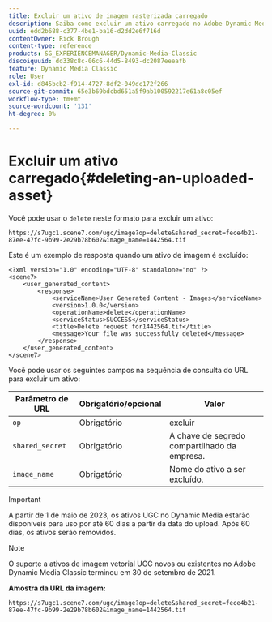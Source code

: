 ```yaml
---
title: Excluir um ativo de imagem rasterizada carregado
description: Saiba como excluir um ativo carregado no Adobe Dynamic Media Classic.
uuid: edd2b688-c377-4be1-ba16-d2dd2e6f716d
contentOwner: Rick Brough
content-type: reference
products: SG_EXPERIENCEMANAGER/Dynamic-Media-Classic
discoiquuid: dd338c8c-06c6-44d5-8493-dc2087eeeafb
feature: Dynamic Media Classic
role: User
exl-id: d845bcb2-f914-4727-8df2-049dc172f266
source-git-commit: 65e3b69bdcbd651a5f9ab100592217e61a8c05ef
workflow-type: tm+mt
source-wordcount: '131'
ht-degree: 0%

---
```


# Excluir um ativo carregado{#deleting-an-uploaded-asset}

Você pode usar o `delete` neste formato para excluir um ativo:

```as3
https://s7ugc1.scene7.com/ugc/image?op=delete&shared_secret=fece4b21-87ee-47fc-9b99-2e29b78b602&image_name=1442564.tif
```

Este é um exemplo de resposta quando um ativo de imagem é excluído:

```as3
<?xml version="1.0" encoding="UTF-8" standalone="no" ?> 
<scene7> 
    <user_generated_content> 
        <response> 
            <serviceName>User Generated Content - Images</serviceName> 
            <version>1.0.0</version> 
            <operationName>delete</operationName> 
            <serviceStatus>SUCCESS</serviceStatus> 
            <title>Delete request for1442564.tif</title> 
            <message>Your file was successfully deleted</message> 
        </response> 
    </user_generated_content> 
</scene7>
```

Você pode usar os seguintes campos na sequência de consulta do URL para excluir um ativo:

| Parâmetro de URL | Obrigatório/opcional | Valor |
| --- | --- | --- |
| `op` | Obrigatório | excluir |
| `shared_secret` | Obrigatório | A chave de segredo compartilhado da empresa. |
| `image_name` | Obrigatório | Nome do ativo a ser excluído. |

<!-- <li>For Vector:fxg_name</li> -->

>[!IMPORTANT]
>
>A partir de 1 de maio de 2023, os ativos UGC no Dynamic Media estarão disponíveis para uso por até 60 dias a partir da data do upload. Após 60 dias, os ativos serão removidos.

>[!NOTE]
>
>O suporte a ativos de imagem vetorial UGC novos ou existentes no Adobe Dynamic Media Classic terminou em 30 de setembro de 2021.

**Amostra da URL da imagem:**

`https://s7ugc1.scene7.com/ugc/image?op=delete&shared_secret=fece4b21-87ee-47fc-9b99-2e29b78b602&image_name=1442564.tif`

<!-- **Sample vector URL:**

`https://s7ugc1.scene7.com/ugc/vector?op=delete&shared_secret=2160a8fa-cec6-45ba-8d59- ca595f6d2b47& &fxg_name=8875744.fxg` -->
